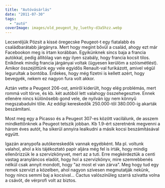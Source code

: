 ```yaml
---
title: "Autóvásárlás"
date: "2011-07-30"
tags: 
  - "autó"
coverImage: images/old_peugeot_by_luethy-d3a5hzz.webp
---
```


Lecseréljük Pözsit a kissé öregecske Peugeot-t egy fiatalabb és családbarátabb járgányra. Mert hogy megint bővül a család, ahogy ezt már Facebookon meg is írtam korábban. Egyikünknek sincs baja a francia autókkal, pedig állítólag van egy ilyen szabály, hogy francia kocsit tilos. Enikőnek mindig francia járgányai voltak (ügyesen kerülöm a szóismétlést). Amikor összejöttünk egy vele egyidős Renault-val furikázott, amivel végül legurultak a bontóba. Érdekes, hogy még fizetni is kellett azért, hogy bevegyék, nekem ez nagyon fura volt akkor.

Aztán vette a Peugeot 206-ost, amiről kiderült, hogy elég problémás, mert rommá volt törve, és kb. két autóból lett valahogy összehegesztve. Ennek ellenére nincs különösebb gond vele, de nyilván így nem könnyű megszabadulni tőle. Az eddigi kereskedők 250.000-től 380.000-ig akarták beszámítani.

Most meg egy a Picasso és a Peugeot 307-es között vacilálunk, de asszem mindkettőnknek a Peugeot tetszik jobban. Kb 1.9-ért szeretnénk megvenni a három éves autót, ha sikerül annyira lealkudni a másik kocsi beszámításával együtt.

Igazán aranypofa autókereskedők vannak egyébként. Ma pl. voltunk valahol, ahol a kis tájékoztató papír aljára még fel is írták, hogy mindig ellenőrizzük le a szervizkönyvet, mert az a tuti. Erre megkérdeztük a centi vastag aranyláncos eladót, hogy hol a szervizkönyv, mire szemrebbenés nélkül csak annyit mondott, hogy "az most el van zárva". Meg hogy tud egy remek szervizt a közelben, ahol nagyon szívesen megmutatják nekünk, hogy nincs semmi baj a kocsival... Cactus valószínűleg szarrá szivatta volna a csávót, de vérprofi volt az biztos.
